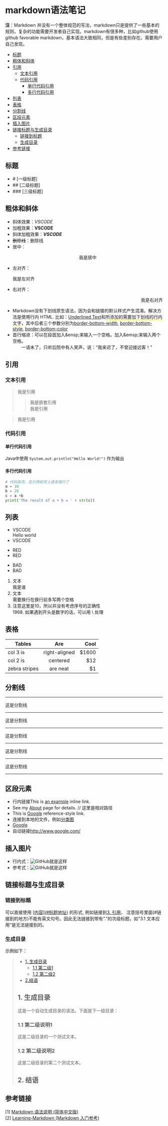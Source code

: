 # markdown语法笔记  
**注**：Markdown 并没有一个整体规范的写法，markdown只是提供了一些基本的规则，复杂的功能需要开发者自己实现。markdown有很多种，比如github使用github favorable markdown，基本语法大致相同，但是有些差别存在。需要用户自己发现。
<!-- TOC -->

- [标题](#标题)
- [粗体和斜体](#粗体和斜体)
- [引用](#引用)
    - [文本引用](#文本引用)
    - [代码引用](#代码引用)
        - [单行代码引用](#单行代码引用)
        - [多行代码引用](#多行代码引用)
- [列表](#列表)
- [表格](#表格)
- [分割线](#分割线)
- [区段元素](#区段元素)
- [插入图片](#插入图片)
- [链接标题与生成目录](#链接标题与生成目录)
    - [链接到标题](#链接到标题)
    - [生成目录](#生成目录)
- [参考链接](#参考链接)

<!-- /TOC -->

## 标题
- \# [一级标题] 
- \## [二级标题]
- \### [三级标题]


## 粗体和斜体
- 斜体效果：*VSCODE*  
- 加粗效果：**VSCODE**  
- 斜体加粗效果：***VSCODE***  
- ~~删除线~~：删除线  
- 居中：<p align="center">我是居中</p>
- 左对齐：<p align="left">我是左对齐</p>
- 右对齐：<p align="right">我是右对齐</p>
- Markdown没有下划线原生语法，因为会和链接的默认样式产生混淆。解决方法是使用行内 HTML. 比如：<u>Underlined Text</u>和<span style="border-bottom:2px dashed yellow;">所添加的需要加下划线的行内文字</span>，其中后者三个参数分别为[border-bottom-width](http://www.w3school.com.cn/cssref/pr_border-bottom_width.asp), [border-bottom-style](http://www.w3school.com.cn/cssref/pr_border-bottom_style.asp), [border-bottom-color](http://www.w3school.com.cn/cssref/pr_border-bottom_color.asp)
- 首行缩进：可以在段首加入\&ensp;来输入一个空格。加入\&emsp;来输入两个空格。  
&emsp;&emsp;一语未了，只听后院中有人笑声，说：“我来迟了，不曾迎接远客！"  


## 引用
### 文本引用
> 我是引用  
>> 我是嵌套引用  
我是引用  

> 我是引用


### 代码引用
#### 单行代码引用  
Java中使用 `System.out.println("Hello World!")` 作为输出
#### 多行代码引用
```python 
# 代码高亮，在引用前写上语言就行了
a = 10
b = 20
c = a +b
print('The result of a + b = ' + str(c))
```

## 列表
- VSCODE  
Hello world
- VSCODE
* RED
* RED
+ BAD
+ BAD

1. 文本  
我是谁
2. 文本  
需要换行在换行前多写两个空格
10. 注意这里是10，所以并没有考虑序号的正确性  
1968\. 如果遇到开头是数字的话，可以用 \ 处理

## 表格
| Tables        | Are           | Cool  |
| ------------- |:-------------:| -----:|
| col 3 is      | right-aligned | $1600 |
| col 2 is      | centered      |   $12 |
| zebra stripes | are neat      |    $1 |
## 分割线
***
这是分割线
***
这是分割线
* * *
这是分割线
**********
这是分割线
- - - - - 
这是分割线
----------------- - -
## 区段元素
- 行内链接This is [an example](http://example.com/ "Title") inline link.  
- See my [About](/about/) page for details. // 这里是相对路径  
- This is [Google][link] reference-style link.  
- 连接到本地的文件，例如[分类图](E:\\毕业设计\\微信图片_20171214203534.png)  
- [Google][link]  
- 自动链接<http://www.google.com/>

## 插入图片
- 行内式：![GitHub](https://avatars2.githubusercontent.com/u/3265208?v=3&s=100 "GitHub,Social Coding")就是这样
- 参考式：![GitHub][github]就是这样
## 链接标题与生成目录
### 链接到标题
可以直接使用 <u>\[内容](#标题地址)</u> 的形式, 例如链接到[3. 引用](#3-引用)， 注意括号里面\(#链接到的地方)不能有英文句号。因此无法链接到带有“.”的次级标题，如“3.1 文本应用”是无法链接到的。
### 生成目录
示例如下：  
> * [1. 生成目录](#1)
>     * [1.1 第二级1](#1.1)
>     * [1.2 第二级2](#1.2)
> * [2.结语](#2)
> <h2 id="1">1. 生成目录</h2>
> 这是一个自动生成目录的语法。下面是下一级目录：
> <h3 id="1.1">1.1 第二级说明1</h3>
> 这是二级目录的一个测试文本。
> <h3 id="1.2">1.2 第二级说明2</h3>
> 这是二级目录的第二个测试文本。
> <h2 id="2">2. 结语</h2>

## 参考链接

[1] [Markdown 语法说明 (简体中文版)](http://wowubuntu.com/markdown/)  
[2] [Learning-Markdown (Markdown 入门参考)](http://xianbai.me/learn-md/article/about/readme.html)  


[github]: https://avatars2.githubusercontent.com/u/3265208?v=3&s=100 "GitHub,Social Coding"
[link]: https://avatars2.githubusercontent.com/u/3265208?v=3&s=100 "GitHub,Social Coding"